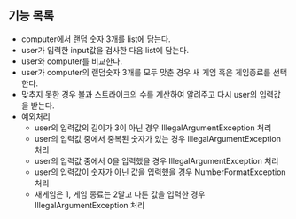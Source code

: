 ## 기능 목록
- computer에서 랜덤 숫자 3개를 list에 담는다.
- user가 입력한 input값을 검사한 다음 list에 담는다.
- user와 computer를 비교한다.
- user가 computer의 랜덤숫자 3개를 모두 맞춘 경우 새 게임 혹은 게임종료를 선택한다.
- 맞추지 못한 경우 볼과 스트라이크의 수를 계산하여 알려주고 다시 user의 입력값을 받는다.
- 예외처리
	- user의 입력값의 길이가 3이 아닌 경우 IllegalArgumentException 처리
	- user의 입력값 중에서 중복된 숫자가 있는 경우 IllegalArgumentException 처리
	- user의 입력값 중에서 0을 입력했을 경우 IllegalArgumentException 처리
	- user의 입력값이 숫자가 아닌 값을 입력했을 경우 NumberFormatException 처리
	- 새게임은 1, 게임 종료는 2말고 다른 값을 입력한 경우 IllegalArgumentException 처리
	

